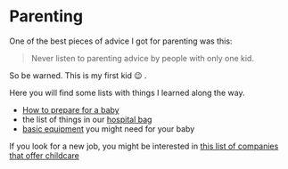 # Parenting

One of the best pieces of advice I got for parenting was this:

> Never listen to parenting advice by people with only
> one kid.

So be warned. This is my first kid :wink: .

Here you will find some lists with things I learned along the way.

* [How to prepare for a baby](https://bitboxer.de/2018/01/11/how-to-prepare-for-a-baby/)
* the list of things in our [hospital bag](hospital_bag.md)
* [basic equipment](basic_equipment.md) you might need for your baby

If you look for a new job, you might be interested in
[this list of companies that offer childcare](berlin_childcare.md)
